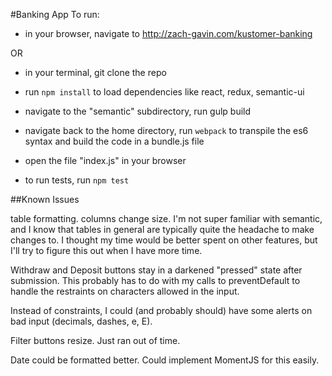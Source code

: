#Banking App
To run: 
- in your browser, navigate to http://zach-gavin.com/kustomer-banking

OR

- in your terminal, git clone the repo
- run `npm install` to load dependencies like react, redux, semantic-ui
- navigate to the "semantic" subdirectory, run gulp build
- navigate back to the home directory, run `webpack` to transpile the es6 syntax and build the code in a bundle.js file

- open the file "index.js" in your browser
- to run tests, run `npm test`


##Known Issues

table formatting. columns change size. I'm not super familiar with semantic, and I know that tables in general are typically quite the headache to make changes to. I thought my time would be better spent on other features, but I'll try to figure this out when I have more time.

Withdraw and Deposit buttons stay in a darkened "pressed" state after submission. This probably has to do with my calls to preventDefault to handle the restraints on characters allowed in the input.

Instead of constraints, I could (and probably should) have some alerts on bad input (decimals, dashes, e, E).

Filter buttons resize. Just ran out of time.

Date could be formatted better. Could implement MomentJS for this easily.